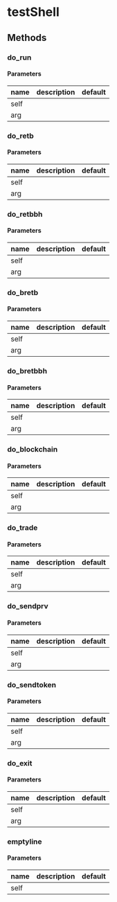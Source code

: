 # testShell




## Methods


### do_run




#### Parameters
name | description | default
--- | --- | ---
self |  | 
arg |  | 





### do_retb




#### Parameters
name | description | default
--- | --- | ---
self |  | 
arg |  | 





### do_retbbh




#### Parameters
name | description | default
--- | --- | ---
self |  | 
arg |  | 





### do_bretb




#### Parameters
name | description | default
--- | --- | ---
self |  | 
arg |  | 





### do_bretbbh




#### Parameters
name | description | default
--- | --- | ---
self |  | 
arg |  | 





### do_blockchain




#### Parameters
name | description | default
--- | --- | ---
self |  | 
arg |  | 





### do_trade




#### Parameters
name | description | default
--- | --- | ---
self |  | 
arg |  | 





### do_sendprv




#### Parameters
name | description | default
--- | --- | ---
self |  | 
arg |  | 





### do_sendtoken




#### Parameters
name | description | default
--- | --- | ---
self |  | 
arg |  | 





### do_exit




#### Parameters
name | description | default
--- | --- | ---
self |  | 
arg |  | 





### emptyline




#### Parameters
name | description | default
--- | --- | ---
self |  | 




